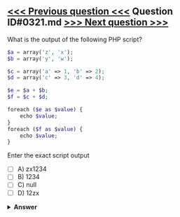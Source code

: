 [<<< Previous question <<<](0320.md)   Question ID#0321.md   [>>> Next question >>>](0322.md)
---

What is the output of the following PHP script?

```php
$a = array('z', 'x');
$b = array('y', 'w');

$c = array('a' => 1, 'b' => 2);
$d = array('c' => 3, 'd' => 4);

$e = $a + $b;
$f = $c + $d;

foreach ($e as $value) {
    echo $value;
}
foreach ($f as $value) {
    echo $value;
}
```
Enter the exact script output

- [ ] A) zx1234
- [ ] B) 1234
- [ ] C) null
- [ ] D) 12zx

<details><summary><b>Answer</b></summary>
<p>
  Answer: <strong>A</strong>
</p>
</details>
